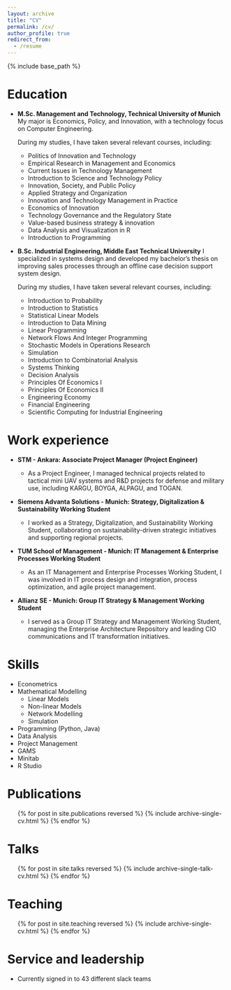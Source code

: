 ```yaml
---
layout: archive
title: "CV"
permalink: /cv/
author_profile: true
redirect_from:
  - /resume
---
```


{% include base_path %}

Education
======
- **M.Sc. Management and Technology, Technical University of Munich**
  My major is Economics, Policy, and Innovation, with a technology focus on Computer Engineering.
  
  During my studies, I have taken several relevant courses, including:

  - Politics of Innovation and Technology
  - Empirical Research in Management and Economics
  - Current Issues in Technology Management
  - Introduction to Science and Technology Policy
  - Innovation, Society, and Public Policy
  - Applied Strategy and Organization
  - Innovation and Technology Management in Practice
  - Economics of Innovation
  - Technology Governance and the Regulatory State
  - Value-based business strategy & innovation
  - Data Analysis and Visualization in R
  - Introduction to Programming


- **B.Sc. Industrial Engineering, Middle East Technical University**
  I specialized in systems design and developed my bachelor’s thesis on improving sales processes through an offline case decision support system design.

  During my studies, I have taken several relevant courses, including:

  - Introduction to Probability
  - Introduction to Statistics
  - Statistical Linear Models
  - Introduction to Data Mining
  - Linear Programming
  - Network Flows And Integer Programming
  - Stochastic Models in Operations Research
  - Simulation
  - Introduction to Combinatorial Analysis
  - Systems Thinking
  - Decision Analysis
  - Principles Of Economics I
  - Principles Of Economics II
  - Engineering Economy
  - Financial Engineering
  - Scientific Computing for Industrial Engineering


Work experience
======
- **STM - Ankara: Associate Project Manager (Project Engineer)**
  - As a Project Engineer, I managed technical projects related to tactical mini UAV systems and R&D projects for defense and military use, including KARGU, BOYGA, ALPAGU, and TOGAN.
 


- **Siemens Advanta Solutions - Munich: Strategy, Digitalization & Sustainability Working Student**
  - I worked as a Strategy, Digitalization, and Sustainability Working Student, collaborating on sustainability-driven strategic initiatives and supporting regional projects.



- **TUM School of Management - Munich: IT Management & Enterprise Processes Working Student**
  - As an IT Management and Enterprise Processes Working Student, I was involved in IT process design and integration, process optimization, and agile project management.
    


- **Allianz SE - Munich: Group IT Strategy & Management Working Student**
  - I served as a Group IT Strategy and Management Working Student, managing the Enterprise Architecture Repository and leading CIO communications and IT transformation initiatives.
    
  
Skills
======
* Econometrics
* Mathematical Modelling
  * Linear Models
  * Non-linear Models
  * Network Modelling
  * Simulation
* Programming (Python, Java)
* Data Analysis
* Project Management
* GAMS
* Minitab
* R Studio

Publications
======
  <ul>{% for post in site.publications reversed %}
    {% include archive-single-cv.html %}
  {% endfor %}</ul>
  
Talks
======
  <ul>{% for post in site.talks reversed %}
    {% include archive-single-talk-cv.html  %}
  {% endfor %}</ul>
  
Teaching
======
  <ul>{% for post in site.teaching reversed %}
    {% include archive-single-cv.html %}
  {% endfor %}</ul>
  
Service and leadership
======
* Currently signed in to 43 different slack teams
